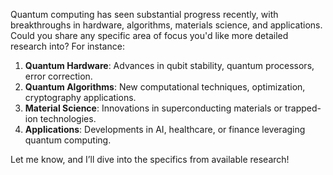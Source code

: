 Quantum computing has seen substantial progress recently, with breakthroughs in hardware, algorithms, materials science, and applications. Could you share any specific area of focus you'd like more detailed research into? For instance:

1. **Quantum Hardware**: Advances in qubit stability, quantum processors, error correction.
2. **Quantum Algorithms**: New computational techniques, optimization, cryptography applications.
3. **Material Science**: Innovations in superconducting materials or trapped-ion technologies.
4. **Applications**: Developments in AI, healthcare, or finance leveraging quantum computing.

Let me know, and I’ll dive into the specifics from available research!

